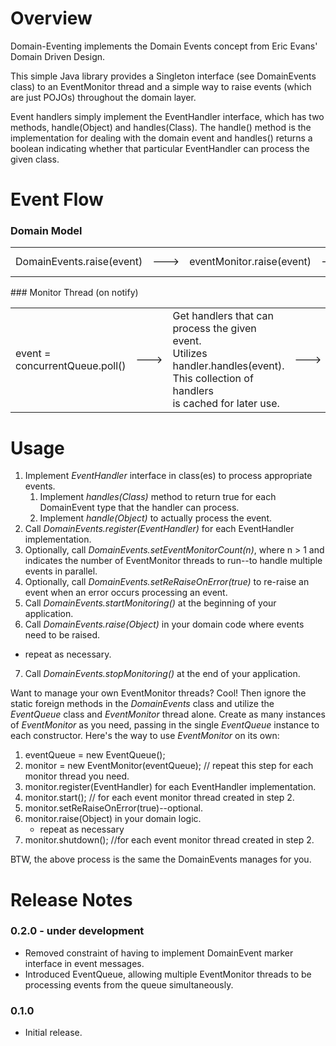 Overview
========
Domain-Eventing implements the Domain Events concept from Eric Evans' Domain Driven Design.

This simple Java library provides a Singleton interface (see DomainEvents class) to an EventMonitor thread and a simple
way to raise events (which are just POJOs) throughout the domain layer.

Event handlers simply implement the EventHandler interface, which has two methods, handle(Object) and handles(Class).
The handle() method is the implementation for dealing with the domain event and handles() returns a boolean indicating
whether that particular EventHandler can process the given class.

Event Flow
==========
### Domain Model
<table border="0">
	<tr>
		<td>DomainEvents.raise(event)</td>
		<td>---&gt;</td>
		<td>eventMonitor.raise(event)</td>
		<td>---&gt;</td>
		<td>concurrentQueue.add(event)<br/>monitorThread.notify()</td>
	</tr>
</table>
### Monitor Thread (on notify)
<table border="0">
	<tr>
		<td>event = concurrentQueue.poll()</td>
		<td>---&gt;</td>
		<td>Get handlers that can process the given event.<br/>Utilizes handler.handles(event).<br/>This collection of handlers<br/>is cached for later use.</td>
		<td>---&gt;</td>
		<td>handler.handle(event)<br/>(for each handler)</td>
	</tr>
</table>

Usage
=====
1. Implement *EventHandler* interface in class(es) to process appropriate events.
   1. Implement *handles(Class)* method to return true for each DomainEvent type that the handler can process.
   2. Implement *handle(Object)* to actually process the event.
2. Call *DomainEvents.register(EventHandler)* for each EventHandler implementation.
3. Optionally, call *DomainEvents.setEventMonitorCount(n)*, where n > 1 and indicates the number of EventMonitor threads to run--to handle multiple events in parallel.
4. Optionally, call *DomainEvents.setReRaiseOnError(true)* to re-raise an event when an error occurs processing an event. 
5. Call *DomainEvents.startMonitoring()* at the beginning of your application.
6. Call *DomainEvents.raise(Object)* in your domain code where events need to be raised.
  - repeat as necessary.
7. Call *DomainEvents.stopMonitoring()* at the end of your application.

Want to manage your own EventMonitor threads?  Cool!  Then ignore the static foreign methods in the *DomainEvents* class and utilize the *EventQueue* class and *EventMonitor* thread alone.  Create as many instances of *EventMonitor* as you need, passing in the single *EventQueue* instance to each constructor. Here's the way to use *EventMonitor* on its own:

1. eventQueue = new EventQueue();
2. monitor = new EventMonitor(eventQueue);  // repeat this step for each monitor thread you need.
3. monitor.register(EventHandler) for each EventHandler implementation.
4. monitor.start(); // for each event monitor thread created in step 2.
5. monitor.setReRaiseOnError(true)--optional.
6. monitor.raise(Object) in your domain logic.
   - repeat as necessary
7. monitor.shutdown(); //for each event monitor thread created in step 2.

BTW, the above process is the same the DomainEvents manages for you.

Release Notes
=============
### 0.2.0 - under development
* Removed constraint of having to implement DomainEvent marker interface in event messages.
* Introduced EventQueue, allowing multiple EventMonitor threads to be processing events from the queue simultaneously.

### 0.1.0
* Initial release.
